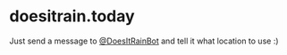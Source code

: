 # doesitrain.today

Just send a message to [@DoesItRainBot](https://t.me/doesitrainbot) and tell it what location to use :)
